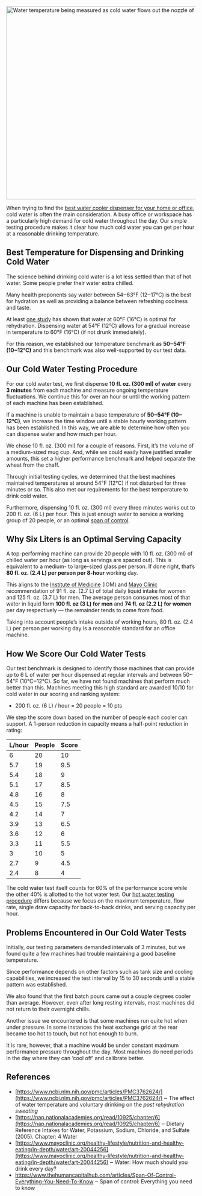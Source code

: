 <img src="https://cdn.healthykitchen101.com/reviews/images/water-cooler-dispensers/how-we-test-cold-water-for-water-cooler-dispensers-clfccb4qk0024fu880p0pfddy.jpg" alt="Water temperature being measured as cold water flows out the nozzle of a water cooler dispenser." width="768" height="512">

When trying to find the [best water cooler dispenser for your home or office](https://healthykitchen101.com/water-cooler-dispensers/reviews/best/), cold water is often the main consideration. A busy office or workspace has a particularly high demand for cold water throughout the day. Our simple testing procedure makes it clear how much cold water you can get per hour at a reasonable drinking temperature.

Best Temperature for Dispensing and Drinking Cold Water
-------------------------------------------------------

The science behind drinking cold water is a lot less settled than that of hot water. Some people prefer their water extra chilled.

Many health proponents say water between 54‒63°F (12‒17°C) is the best for hydration as well as providing a balance between refreshing coolness and taste.

At least [one study](https://www.ncbi.nlm.nih.gov/pmc/articles/PMC3762624/) has shown that water at 60°F (16°C) is optimal for rehydration. Dispensing water at 54°F (12°C) allows for a gradual increase in temperature to 60°F (16°C) (if not drunk immediately).

For this reason, we established our temperature benchmark as **50‒54℉ (10‒12°C)** and this benchmark was also well-supported by our test data.

Our Cold Water Testing Procedure
--------------------------------

For our cold water test, we first dispense **10 fl. oz. (300 ml) of water** every **3 minutes** from each machine and measure ongoing temperature fluctuations. We continue this for over an hour or until the working pattern of each machine has been established.

If a machine is unable to maintain a base temperature of **50‒54℉ (10‒12°C)**, we increase the time window until a stable hourly working pattern has been established. In this way, we are able to determine how often you can dispense water and how much per hour.

We chose 10 fl. oz. (300 ml) for a couple of reasons. First, it’s the volume of a medium-sized mug cup. And, while we could easily have justified smaller amounts, this set a higher performance benchmark and helped separate the wheat from the chaff.

Through initial testing cycles, we determined that the best machines maintained temperatures at around 54℉ (12℃) if not disturbed for three minutes or so. This also met our requirements for the best temperature to drink cold water.

Furthermore, dispensing 10 fl. oz. (300 ml) every three minutes works out to 200 fl. oz. (6 L) per hour. This is just enough water to service a working group of 20 people, or an optimal [span of control](https://www.thehumancapitalhub.com/articles/Span-Of-Control-Everything-You-Need-To-Know#:~:text=Span%20of%20Control-,What%20is%20the%20ideal%20span%20of%20control%3F,supervisor%20or%20manager%20are%20ideal).

Why Six Liters is an Optimal Serving Capacity
---------------------------------------------

A top-performing machine can provide 20 people with 10 fl. oz. (300 ml) of chilled water per hour (as long as servings are spaced out). This is equivalent to a medium- to large-sized glass per person. If done right, that’s **80 fl. oz. (2.4 L) per person per 8-hour** working day.

This aligns to the [Institute of Medicine](https://nap.nationalacademies.org/read/10925/chapter/6) (IOM) and [Mayo Clinic](https://www.mayoclinic.org/healthy-lifestyle/nutrition-and-healthy-eating/in-depth/water/art-20044256) recommendation of 91 fl. oz. (2.7 L) of total daily liquid intake for women and 125 fl. oz. (3.7 L) for men. The average person consumes most of that water in liquid form **100 fl. oz (3 L) for men** and **74 fl. oz (2.2 L) for women** per day respectively — the remainder tends to come from food.

Taking into account people’s intake outside of working hours, 80 fl. oz. (2.4 L) per person per working day is a reasonable standard for an office machine.

How We Score Our Cold Water Tests
---------------------------------

Our test benchmark is designed to identify those machines that can provide up to 6 L of water per hour dispensed at regular intervals and between 50‒54℉ (10°C‒12°C). So far, we have not found machines that perform much better than this. Machines meeting this high standard are awarded 10/10 for cold water in our scoring and ranking system:

*   200 fl. oz. (6 L) / hour = 20 people = 10 pts

We step the score down based on the number of people each cooler can support. A 1-person reduction in capacity means a half-point reduction in rating:

| L/hour | People | Score |
| --- | --- | --- |
| 6 | 20 | 10 |
| 5.7 | 19 | 9.5 |
| 5.4 | 18 | 9 |
| 5.1 | 17 | 8.5 |
| 4.8 | 16 | 8 |
| 4.5 | 15 | 7.5 |
| 4.2 | 14 | 7 |
| 3.9 | 13 | 6.5 |
| 3.6 | 12 | 6 |
| 3.3 | 11 | 5.5 |
| 3 | 10 | 5 |
| 2.7 | 9 | 4.5 |
| 2.4 | 8 | 4 |

The cold water test itself counts for 60% of the performance score while the other 40% is allotted to the hot water test. Our [hot water testing procedure](https://healthykitchen101.com/water-cooler-dispensers/tests/hot-water/) differs because we focus on the maximum temperature, flow rate, single draw capacity for back-to-back drinks, and serving capacity per hour.

Problems Encountered in Our Cold Water Tests
--------------------------------------------

Initially, our testing parameters demanded intervals of 3 minutes, but we found quite a few machines had trouble maintaining a good baseline temperature.

Since performance depends on other factors such as tank size and cooling capabilities, we increased the test interval by 15 to 30 seconds until a stable pattern was established.

We also found that the first batch pours came out a couple degrees cooler than average. However, even after long resting intervals, most machines did not return to their overnight chills.

Another issue we encountered is that some machines run quite hot when under pressure. In some instances the heat exchange grid at the rear became too hot to touch, but not hot enough to burn.

It is rare, however, that a machine would be under constant maximum performance pressure throughout the day. Most machines do need periods in the day where they can ‘cool off’ and calibrate better.

References
----------

*   [https://www.ncbi.nlm.nih.gov/pmc/articles/PMC3762624/](https://www.ncbi.nlm.nih.gov/pmc/articles/PMC3762624/) ‒ The effect of water temperature and voluntary drinking on the _post rehydration sweating_
*   [https://nap.nationalacademies.org/read/10925/chapter/6](https://nap.nationalacademies.org/read/10925/chapter/6) ‒ Dietary Reference Intakes for Water, Potassium, Sodium, Chloride, and Sulfate (2005). Chapter: 4 Water
*   [https://www.mayoclinic.org/healthy-lifestyle/nutrition-and-healthy-eating/in-depth/water/art-20044256](https://www.mayoclinic.org/healthy-lifestyle/nutrition-and-healthy-eating/in-depth/water/art-20044256) ‒ Water: How much should you drink every day?
*   https://www.thehumancapitalhub.com/articles/Span-Of-Control-Everything-You-Need-To-Know ‒ Span of control: Everything you need to know